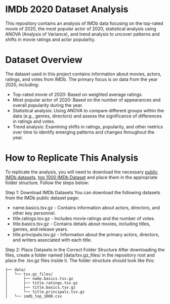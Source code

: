 # IMDb 2020 Dataset Analysis
This repository contains an analysis of IMDb data focusing on the top-rated movie of 2020, the most popular actor of 2020, statistical analysis using ANOVA (Analysis of Variance), and trend analysis to uncover patterns and shifts in movie ratings and actor popularity.

# Dataset Overview
The dataset used in this project contains information about movies, actors, ratings, and votes from IMDb. The primary focus is on data from the year 2020, including:

- Top-rated movie of 2020: Based on weighted average ratings.
- Most popular actor of 2020: Based on the number of appearances and overall popularity during the year.
- Statistical analysis: Using ANOVA to compare different groups within the data (e.g., genres, directors) and assess the significance of differences in ratings and votes.
- Trend analysis: Examining shifts in ratings, popularity, and other metrics over time to identify emerging patterns and changes throughout the year.
  
# How to Replicate This Analysis
To replicate the analysis, you will need to download the necessary [public IMDb datasets](https://developer.imdb.com/non-commercial-datasets/), [top 1000 IMDb Dataset](https://www.kaggle.com/datasets/inductiveanks/top-1000-imdb-movies-dataset) and place them in the appropriate folder structure. Follow the steps below:

Step 1: Download IMDb Datasets
You can download the following datasets from the IMDb public dataset page:

- name.basics.tsv.gz - Contains information about actors, directors, and other key personnel.
- title.ratings.tsv.gz - Includes movie ratings and the number of votes.
- title.basics.tsv.gz - Contains details about movies, including titles, genres, and release years.
- title.principals.tsv.gz - Information about the primary actors, directors, and writers associated with each title.
  
Step 2: Place Datasets in the Correct Folder Structure
After downloading the files, create a folder named |data/tsv.gz_files/ in the repository root and place the .tsv.gz files inside it. The folder structure should look like this:
```
├── data/
│   └── tsv.gz_files/
│       ├── name.basics.tsv.gz
│       ├── title.ratings.tsv.gz
│       ├── title.basics.tsv.gz
│       └── title.principals.tsv.gz
|   └── imdb_top_1000.csv
```
